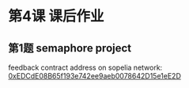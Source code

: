 # 第4课 课后作业

## 第1题  semaphore project

feedback contract address on sopelia network: 
[0xEDCdE08B65f193e742ee9aeb0078642D15e1eE2D](https://sepolia.etherscan.io/address/0xedcde08b65f193e742ee9aeb0078642d15e1ee2d)

